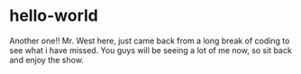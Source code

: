 # hello-world
Another one!!
Mr. West here, just came back from a long break of coding to see what i have missed. 
You guys will be seeing a lot of me now, so sit back and enjoy the show. 
